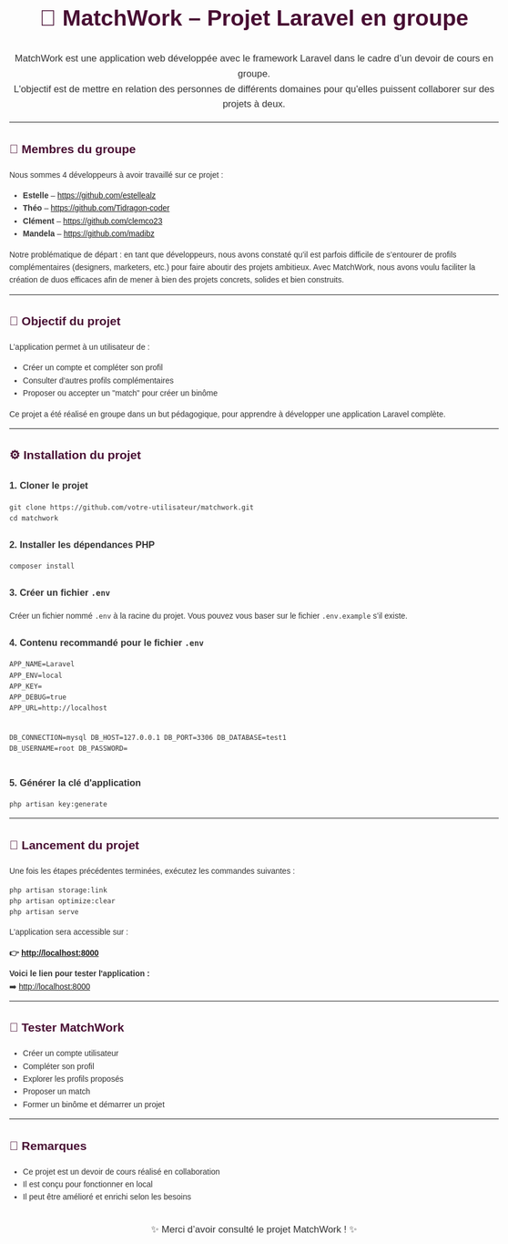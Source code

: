 <body style="font-family: Arial, sans-serif; line-height: 1.6; color: #333; max-width: 900px; margin: auto;">

  <h1 style="text-align: center; font-size: 2.8em; color: #480E33;">🤝 MatchWork – Projet Laravel en groupe</h1>

  <p style="font-size: 1.2em; text-align: center;">
    MatchWork est une application web développée avec le framework Laravel dans le cadre d’un devoir de cours en groupe.<br>
    L'objectif est de mettre en relation des personnes de différents domaines pour qu'elles puissent collaborer sur des projets à deux.
  </p>

  <hr>

  <h2 style="color: #480E33;">👥 Membres du groupe</h2>
  <p>Nous sommes 4 développeurs à avoir travaillé sur ce projet :</p>
  <ul>
    <li><strong>Estelle</strong> – <a href="https://github.com/estellealz">https://github.com/estellealz</a></li>
    <li><strong>Théo</strong> – <a href="https://github.com/Tidragon-coder">https://github.com/Tidragon-coder</a></li>
    <li><strong>Clément</strong> – <a href="https://github.com/clemco23">https://github.com/clemco23</a></li>
    <li><strong>Mandela</strong> – <a href="https://github.com/madibz">https://github.com/madibz</a></li>
  </ul>

  <p>
    Notre problématique de départ : en tant que développeurs, nous avons constaté qu’il est parfois difficile de s’entourer de profils complémentaires (designers, marketers, etc.) pour faire aboutir des projets ambitieux.  
    Avec MatchWork, nous avons voulu faciliter la création de duos efficaces afin de mener à bien des projets concrets, solides et bien construits.
  </p>

  <hr>

  <h2 style="color: #480E33;">🎯 Objectif du projet</h2>
  <p>
    L’application permet à un utilisateur de :
    <ul>
      <li>Créer un compte et compléter son profil</li>
      <li>Consulter d'autres profils complémentaires</li>
      <li>Proposer ou accepter un "match" pour créer un binôme</li>
    </ul>
    Ce projet a été réalisé en groupe dans un but pédagogique, pour apprendre à développer une application Laravel complète.
  </p>

  <hr>

  <h2 style="color: #480E33;">⚙️ Installation du projet</h2>

  <h3>1. Cloner le projet</h3>
  <pre><code>git clone https://github.com/votre-utilisateur/matchwork.git
cd matchwork</code></pre>

  <h3>2. Installer les dépendances PHP</h3>
  <pre><code>composer install</code></pre>

  <h3>3. Créer un fichier <code>.env</code></h3>
  <p>Créer un fichier nommé <code>.env</code> à la racine du projet. Vous pouvez vous baser sur le fichier <code>.env.example</code> s’il existe.</p>

  <h3>4. Contenu recommandé pour le fichier <code>.env</code></h3>
  <pre><code>APP_NAME=Laravel
APP_ENV=local
APP_KEY=
APP_DEBUG=true
APP_URL=http://localhost

DB_CONNECTION=mysql
DB_HOST=127.0.0.1
DB_PORT=3306
DB_DATABASE=test1
DB_USERNAME=root
DB_PASSWORD=</code></pre>

  <h3>5. Générer la clé d'application</h3>
  <pre><code>php artisan key:generate</code></pre>

  <hr>

  <h2 style="color: #480E33;">🚀 Lancement du projet</h2>
  <p>Une fois les étapes précédentes terminées, exécutez les commandes suivantes :</p>
  <pre><code>php artisan storage:link
php artisan optimize:clear
php artisan serve</code></pre>

  <p>L'application sera accessible sur :</p>
  <p><strong>👉 <a href="http://localhost:8000" target="_blank">http://localhost:8000</a></strong></p>

  <p><strong>Voici le lien pour tester l'application :</strong> <br>
    ➡️ <a href="http://localhost:8000" target="_blank">http://localhost:8000</a></p>

  <hr>

  <h2 style="color: #480E33;">🧪 Tester MatchWork</h2>
  <ul>
    <li>Créer un compte utilisateur</li>
    <li>Compléter son profil</li>
    <li>Explorer les profils proposés</li>
    <li>Proposer un match</li>
    <li>Former un binôme et démarrer un projet</li>
  </ul>

  <hr>

  <h2 style="color: #480E33;">📌 Remarques</h2>
  <ul>
    <li>Ce projet est un devoir de cours réalisé en collaboration</li>
    <li>Il est conçu pour fonctionner en local</li>
    <li>Il peut être amélioré et enrichi selon les besoins</li>
  </ul>

  <p style="text-align: center; font-size: 1.2em; margin-top: 2em;">✨ Merci d’avoir consulté le projet MatchWork ! ✨</p>
